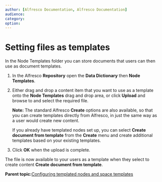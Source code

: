 ```yaml
---
author: [Alfresco Documentation, Alfresco Documentation]
audience: 
category: 
option: 
---
```


# Setting files as templates

In the Node Templates folder you can store documents that users can then use as document templates.

1.  In the Alfresco **Repository** open the **Data Dictionary** then **Node Templates**.

2.  Either drag and drop a content item that you want to use as a template onto the **Node Templates** drag and drop area, or click **Upload** and browse to and select the required file.

    **Note:** The standard Alfresco **Create** options are also available, so that you can create templates directly from Alfresco, in just the same way as a user would create new content.

    If you already have templated nodes set up, you can select **Create document from template** from the **Create** menu and create additional templates based on your existing templates.

3.  Click **OK** when the upload is complete.


The file is now available to your users as a template when they select to create content **Create document from template**.

**Parent topic:**[Configuring templated nodes and space templates](../concepts/templated-nodes-intro.md)


